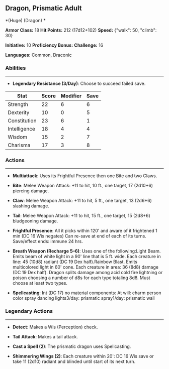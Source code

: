 ## Dragon, Prismatic Adult
*(Huge) (Dragon) *

**Armor Class:** 18
**Hit Points:** 212 (17d12+102)
**Speed:** {"walk": 50, "climb": 30}

**Initiative:** 10
**Proficiency Bonus:**
**Challenge:** 16

**Languages:** Common, Draconic

### Abilities
 --- 
- **Legendary Resistance (3/Day)**: Choose to succeed failed save.



| Stat | Score | Modifier | Save |
| ---- | ---- | ---- | ---- |
| Strength | 22 | 6 | 6 |
| Dexterity | 10 | 0 | 5 |
| Constitution | 23 | 6 | 1 |
| Intelligence | 18 | 4 | 4 |
| Wisdom | 15 | 2 | 7 |
| Charisma | 17 | 3 | 8 |

### Actions
 --- 
- **Multiattack**: Uses its Frightful Presence then one Bite and two Claws.

- **Bite**: Melee Weapon Attack: +11 to hit, 10 ft., one target, 17 (2d10+6) piercing damage.

- **Claw**: Melee Weapon Attack: +11 to hit, 5 ft., one target, 13 (2d6+6) slashing damage.

- **Tail**: Melee Weapon Attack: +11 to hit, 15 ft., one target, 15 (2d8+6) bludgeoning damage.

- **Frightful Presence**: All it picks within 120' and aware of it frightened 1 min (DC 16 Wis negates) Can re-save at end of each of its turns. Save/effect ends: immune 24 hrs.

- **Breath Weapon (Recharge 5–6)**: Uses one of the following:Light Beam. Emits beam of white light in a 90' line that is 5 ft. wide. Each creature in line: 45 (10d8) radiant (DC 19 Dex half).Rainbow Blast. Emits multicolored light in 60' cone. Each creature in area: 36 (8d8) damage (DC 19 Dex half). Dragon splits damage among acid cold fire lightning or poison choosing a number of d8s for each type totaling 8d8. Must choose at least two types.

- **Spellcasting**: Int (DC 17) no material components: At will: charm person color spray dancing lights3/day: prismatic spray1/day: prismatic wall

### Legendary Actions
 --- 
- **Detect**: Makes a Wis (Perception) check.

- **Tail Attack**: Makes a tail attack.

- **Cast a Spell (2)**: The prismatic dragon uses Spellcasting.

- **Shimmering Wings (2)**: Each creature within 20': DC 16 Wis save or take 11 (2d10) radiant and blinded until start of its next turn.

